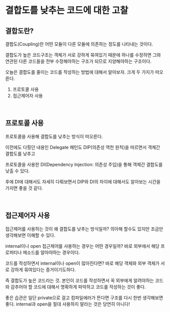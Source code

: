 # 결합도를 낮추는 코드에 대한 고찰

## 결합도란?
결합도(Coupling)란 어떤 모듈이 다른 모듈에 의존하는 정도를 나타내는 것이다.

결합도가 높은 코드구조는 객체가 서로 강하게 묶여있기 때문에 하나를 수정하면 그와 연관된 다른 코드들을 전부 수정해야하는 구조가 되므로 지양해야하는 구조이다.

오늘은 결합도를 줄이는 코드를 작성하는 방법에 대해서 알아보자. 크게 두 가지가 떠오른다.

1. 프로토콜 사용
2. 접근제어자 사용

&nbsp;

## 프로토콜 사용

프로토콜을 사용해 결합도를 낮추는 방식이 떠오른다.

이전에도 다뤘던 내용인 Delegate 패턴도 DIP(의존성 역천 원칙)을 따르면서 객체간 결합도를 낮추고

프로토콜을 사용한 DI(Dependency Injection: 의존성 주입)을 통해 객체간 결합도를 낮출 수 있다.

후에 DI에 대해서도 자세히 다뤄보면서 DIP와 DI의 차이에 대해서도 알아보는 시간을 가지면 좋을 것 같다.

&nbsp;

## 접근제어자 사용

접근제어를 사용하는 것이 왜 결합도를 낮추는 방식일까? 의아해 할수도 있지만 조금만 생각해보면 이해할 수 있다.

internal이나 open 접근제어를 사용하는 경우는 어떤 경우일까? 바로 외부에서 해당 프로퍼티나 메소드를 알아야하는 경우이다.

코드를 작성하면서 internal이나 open이 많아진다면? 바로 해당 객체와 외부 객체가 서로 강하게 묶여있다는 증거이기도하다.

즉 결합도가 높은 코드라는 것. 본인이 코드를 작성하면서 꼭 외부에게 알려야하는 코드와 감추어야 할 코드에 대해서 명확하게 파악하고 코드를 작성하는 것이 좋다.

좋은 습관은 일단 private으로 걸고 컴파일에러가 뜬다면 구조를 다시 한번 생각해보면 좋다. internal과 open을 절대 사용하지 말라는 것은 당연히 아니다!
